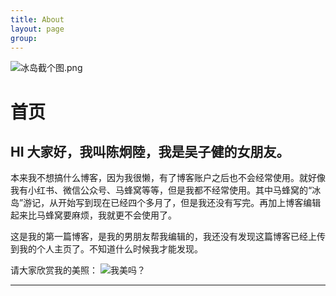 ```yaml
---
title: About
layout: page
group:
---
```


<meta name="referrer" content="never">

![冰岛截个图.png](http://ww1.sinaimg.cn/large/005UN5JVgy1g77tnrzc6ij30um0dok9x.jpg)

# 首页

## HI 大家好，我叫陈炯陸，我是吴子健的女朋友。

本来我不想搞什么博客，因为我很懒，有了博客账户之后也不会经常使用。就好像我有小红书、微信公众号、马蜂窝等等，但是我都不经常使用。其中马蜂窝的“冰岛”游记，从开始写到现在已经四个多月了，但是我还没有写完。再加上博客编辑起来比马蜂窝要麻烦，我就更不会使用了。

这是我的第一篇博客，是我的男朋友帮我编辑的，我还没有发现这篇博客已经上传到我的个人主页了。不知道什么时候我才能发现。

请大家欣赏我的美照：
![我美吗？](http://ww1.sinaimg.cn/large/005UN5JVgy1g77ql6dim2j32w04c0af4.jpg)


---